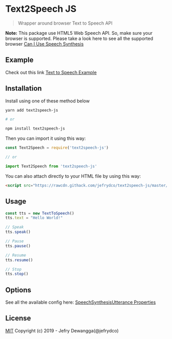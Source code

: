 # Text2Speech JS

> Wrapper around browser Text to Speech API

**Note:** This package use HTML5 Web Speech API. So, make sure your browser is supported. Please take a look here to see all the supported browser [Can I Use Speech Synthesis](https://caniuse.com/#feat=speech-synthesis)

## Example

Check out this link [Text to Speech Example](https://htmlpreview.github.io/?https://github.com/jefrydco/text2speech-js/blob/master/examples/index.html)

## Installation

Install using one of these method below
```bash
yarn add text2speech-js

# or

npm install text2speech-js
```

Then you can import it using this way:
```js
const Text2Speech = require('text2speech-js')

// or

import Text2Speech from 'text2speech-js'
```

You can also attach directly to your HTML file by using this way:
```html
<script src="https://rawcdn.githack.com/jefrydco/text2speech-js/master/dist/index.umd.min.js"></script>
```

## Usage
```js
const tts = new TextToSpeech()
tts.text = "Hello World!"

// Speak
tts.speak()

// Pause
tts.pause()

// Resume
tts.resume()

// Stop
tts.stop()
```

## Options

See all the available config here: [SpeechSynthesisUtterance Properties](https://developer.mozilla.org/en-US/docs/Web/API/SpeechSynthesisUtterance#Properties)

## License
[MIT](./license.md) Copyright (c) 2019 - Jefry Dewangga(@jefrydco)